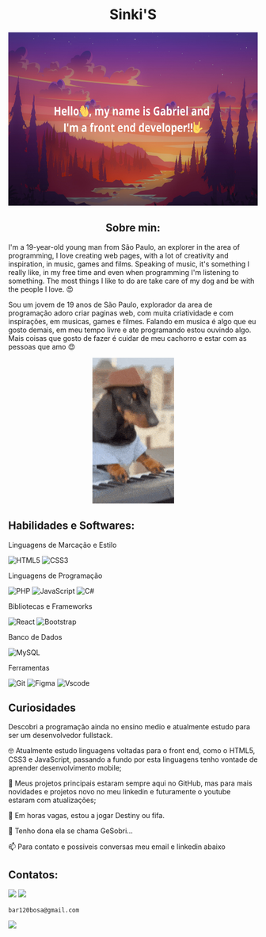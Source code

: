 <h1 align="center">Sinki'S</h1>
<p align="center">
  <img loading="lazy" height="350em" src="https://github.com/Sinki27/Sinki27/blob/main/PaisagemTitulo.png"/>
</p>

<h2 align="center">Sobre min:</h2>

  I'm a 19-year-old young man from São Paulo, an explorer in the area of ​​programming, I love creating web pages, with a lot of creativity and inspiration, in music, games and films. Speaking of music, it's something I really like, in my free time and even when programming I'm listening to something. The most things I like to do are take care of my dog ​​and be with the people I love. :heart_eyes:
  
  Sou um jovem de 19 anos de São Paulo, explorador da area de programação adoro criar paginas web, com muita criatividade e com inspirações, em musicas, games e filmes. Falando em musica é algo que eu gosto demais, em meu tempo livre e ate programando estou ouvindo algo. Mais coisas que gosto de fazer é cuidar de meu cachorro e estar com as pessoas que amo :heart_eyes:

<p align="center">
<img loading="lazy" src="https://github.com/Sinki27/Sinki27/blob/main/dj-doggy-dog.gif"/>
</p>

<h2> Habilidades e Softwares: </h2>

<p>Linguagens de Marcação e Estilo</p>

![HTML5](https://img.shields.io/badge/HTML5-E34F26?style=for-the-badge&logo=html5&logoColor=white)
![CSS3](https://img.shields.io/badge/CSS3-1572B6?style=for-the-badge&logo=css3&logoColor=white) 

<p>Linguagens de Programação</p>

![PHP](https://img.shields.io/badge/PHP-777BB4?style=for-the-badge&logo=php&logoColor=white)
![JavaScript](https://img.shields.io/badge/JavaScript-F7DF1E?style=for-the-badge&logo=javascript&logoColor=black)
![C#](https://img.shields.io/badge/C%23-239120?style=for-the-badge&logo=c-sharp&logoColor=white)

<p>Bibliotecas e Frameworks</p>

![React](https://img.shields.io/badge/React-20232A?style=for-the-badge&logo=react&logoColor=61DAFB)
![Bootstrap](https://img.shields.io/badge/-boostrap-0D1117?style=for-the-badge&logo=bootstrap&labelColor=0D1117)

<p>Banco de Dados</p>

![MySQL](https://img.shields.io/badge/MySQL-00000F?style=for-the-badge&logo=mysql&logoColor=white)

<p>Ferramentas</p>

![Git](https://img.shields.io/badge/GIT-E44C30?style=for-the-badge&logo=git&logoColor=white)
![Figma](https://img.shields.io/badge/Figma-696969?style=for-the-badge&logo=figma&logoColor=figma)
![Vscode](https://img.shields.io/badge/Vscode-007ACC?style=for-the-badge&logo=visual-studio-code&logoColor=white)

<h2>Curiosidades</h2>

Descobri a programação ainda no ensino medio e atualmente estudo para ser um desenvolvedor fullstack.


🤓 Atualmente estudo linguagens voltadas para o front end, como o HTML5, CSS3 e JavaScript, passando a fundo por esta linguagens tenho vontade de aprender desenvolvimento mobile;<br>

👀 Meus projetos principais estaram sempre aqui no GitHub, mas para mais novidades e projetos novo no meu linkedin e futuramente o youtube estaram com atualizações;<br>

🌱 Em horas vagas, estou a jogar Destiny ou fifa.<br>

💞️ Tenho dona ela se chama GeSobri...<br>

📫 Para contato e possiveis conversas meu email e linkedin abaixo


## Contatos:

<div>
<a href = "https://github.com/Sinki27/Sinki27/blob/main/bar120bosa@gmail.com"><img loading="lazy" src="https://img.shields.io/badge/Gmail-D14836?style=for-the-badge&logo=gmail&logoColor=white" target="_blank"></a>
<a href="https://www.linkedin.com/in/gabriel-guilherme-70101b246" target="_blank"><img loading="lazy" src="https://img.shields.io/badge/-LinkedIn-%230077B5?style=for-the-badge&logo=linkedin&logoColor=white" target="_blank"></a>   
</div>

```
bar120bosa@gmail.com
```

<div>
<a href="https://github.com/Sinki27">
<img loading="lazy" height="180em" src="https://github-readme-stats.vercel.app/api/top-langs/?username=Sinki27&layout=compact&langs_count=7&theme=tokyonight"/>
</div>
  
<!--
<img loading="lazy" height="180em" src="https://github-readme-stats.vercel.app/api?username=Sinki27&show_icons=true&theme=dracula&include_all_commits=true&count_private=true"/>
-->
